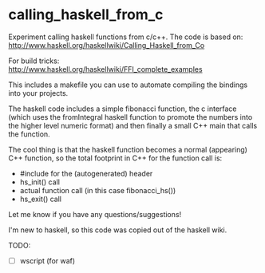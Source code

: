 calling_haskell_from_c
==============

Experiment calling haskell functions from c/c++.  The code is based on:  
http://www.haskell.org/haskellwiki/Calling_Haskell_from_Co

For build tricks:  
http://www.haskell.org/haskellwiki/FFI_complete_examples 

This includes a makefile you can use to automate compiling the bindings into
your projects.

The haskell code includes a simple fibonacci function, the c interface 
(which uses the fromIntegral haskell function to promote the numbers into the
higher level numeric format) and then finally a small C++ main that calls the
function.

The cool thing is that the haskell function becomes a normal (appearing) C++
function, so the total footprint in C++ for the function call is:

* #include for the (autogenerated) header
* hs_init() call
* actual function call (in this case fibonacci_hs())
* hs_exit() call

Let me know if you have any questions/suggestions!

I'm new to haskell, so this code was copied out of the haskell wiki.

TODO:

- [ ] wscript (for waf)
